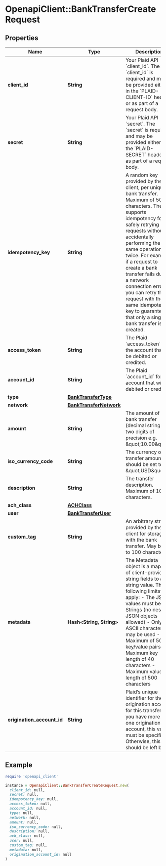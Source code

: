 # OpenapiClient::BankTransferCreateRequest

## Properties

| Name | Type | Description | Notes |
| ---- | ---- | ----------- | ----- |
| **client_id** | **String** | Your Plaid API &#x60;client_id&#x60;. The &#x60;client_id&#x60; is required and may be provided either in the &#x60;PLAID-CLIENT-ID&#x60; header or as part of a request body. | [optional] |
| **secret** | **String** | Your Plaid API &#x60;secret&#x60;. The &#x60;secret&#x60; is required and may be provided either in the &#x60;PLAID-SECRET&#x60; header or as part of a request body. | [optional] |
| **idempotency_key** | **String** | A random key provided by the client, per unique bank transfer. Maximum of 50 characters.  The API supports idempotency for safely retrying requests without accidentally performing the same operation twice. For example, if a request to create a bank transfer fails due to a network connection error, you can retry the request with the same idempotency key to guarantee that only a single bank transfer is created. |  |
| **access_token** | **String** | The Plaid &#x60;access_token&#x60; for the account that will be debited or credited. |  |
| **account_id** | **String** | The Plaid &#x60;account_id&#x60; for the account that will be debited or credited. |  |
| **type** | [**BankTransferType**](BankTransferType.md) |  |  |
| **network** | [**BankTransferNetwork**](BankTransferNetwork.md) |  |  |
| **amount** | **String** | The amount of the bank transfer (decimal string with two digits of precision e.g. \&quot;10.00\&quot;). |  |
| **iso_currency_code** | **String** | The currency of the transfer amount – should be set to \&quot;USD\&quot;. |  |
| **description** | **String** | The transfer description. Maximum of 10 characters. |  |
| **ach_class** | [**ACHClass**](ACHClass.md) |  | [optional] |
| **user** | [**BankTransferUser**](BankTransferUser.md) |  |  |
| **custom_tag** | **String** | An arbitrary string provided by the client for storage with the bank transfer. May be up to 100 characters. | [optional] |
| **metadata** | **Hash&lt;String, String&gt;** | The Metadata object is a mapping of client-provided string fields to any string value. The following limitations apply: - The JSON values must be Strings (no nested JSON objects allowed) - Only ASCII characters may be used - Maximum of 50 key/value pairs - Maximum key length of 40 characters - Maximum value length of 500 characters  | [optional] |
| **origination_account_id** | **String** | Plaid’s unique identifier for the origination account for this transfer. If you have more than one origination account, this value must be specified. Otherwise, this field should be left blank. | [optional] |

## Example

```ruby
require 'openapi_client'

instance = OpenapiClient::BankTransferCreateRequest.new(
  client_id: null,
  secret: null,
  idempotency_key: null,
  access_token: null,
  account_id: null,
  type: null,
  network: null,
  amount: null,
  iso_currency_code: null,
  description: null,
  ach_class: null,
  user: null,
  custom_tag: null,
  metadata: null,
  origination_account_id: null
)
```

